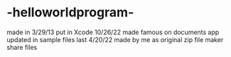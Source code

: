 # -helloworldprogram-
made in 3/29/13 put in Xcode 10/26/22 made famous on documents app updated in sample files last 4/20/22 made by me as original zip file maker share files 
